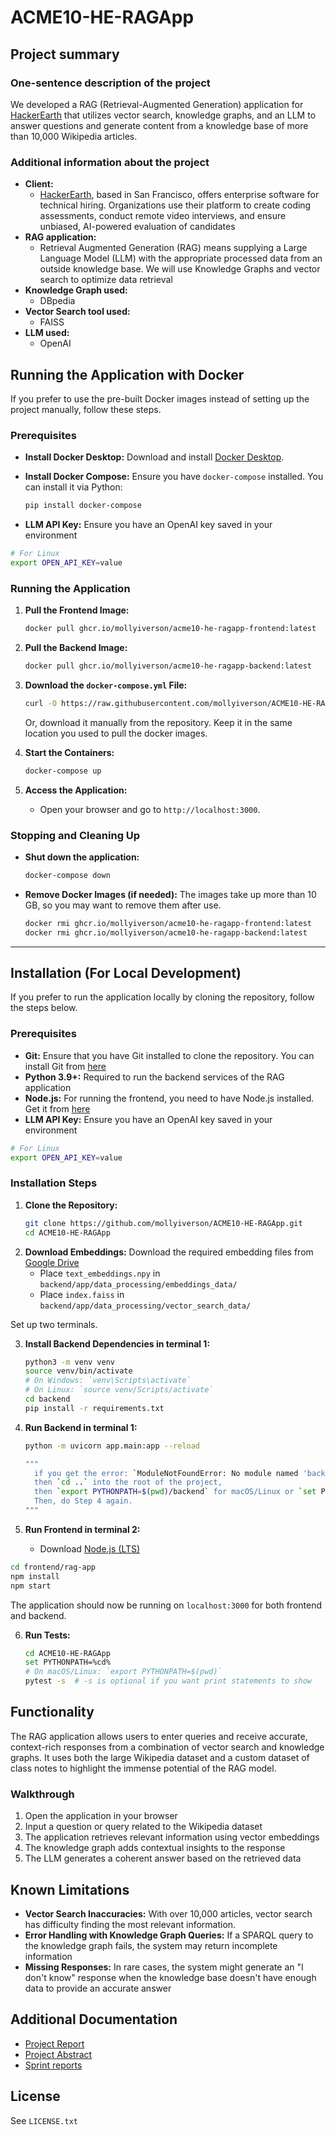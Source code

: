 # ACME10-HE-RAGApp

## Project summary

### One-sentence description of the project

We developed a RAG (Retrieval-Augmented Generation) application for [HackerEarth](https://www.hackerearth.com/) that utilizes vector search, knowledge graphs, and an LLM to answer questions and generate content from a knowledge base of more than 10,000 Wikipedia articles.

### Additional information about the project

- **Client:**
  - [HackerEarth](https://www.hackerearth.com/), based in San Francisco, offers enterprise software for technical hiring. Organizations use their platform to create coding assessments, conduct remote video interviews, and ensure unbiased, AI-powered evaluation of candidates
- **RAG application:**
  - Retrieval Augmented Generation (RAG) means supplying a Large Language Model (LLM) with the appropriate processed data from an outside knowledge base. We will use Knowledge Graphs and vector search to optimize data retrieval
- **Knowledge Graph used:**
  - DBpedia
- **Vector Search tool used:**
  - FAISS
- **LLM used:**
  - OpenAI

## Running the Application with Docker

If you prefer to use the pre-built Docker images instead of setting up the project manually, follow these steps.

### Prerequisites

- **Install Docker Desktop:** Download and install [Docker Desktop](https://www.docker.com/products/docker-desktop/).
- **Install Docker Compose:** Ensure you have `docker-compose` installed. You can install it via Python:

  ```bash
  pip install docker-compose
  ```

- **LLM API Key:** Ensure you have an OpenAI key saved in your environment

```bash
# For Linux
export OPEN_API_KEY=value
```

### Running the Application

1. **Pull the Frontend Image:**

   ```bash
   docker pull ghcr.io/mollyiverson/acme10-he-ragapp-frontend:latest
   ```

2. **Pull the Backend Image:**

   ```bash
   docker pull ghcr.io/mollyiverson/acme10-he-ragapp-backend:latest
   ```

3. **Download the `docker-compose.yml` File:**

   ```bash
   curl -O https://raw.githubusercontent.com/mollyiverson/ACME10-HE-RAGApp/main/docker-compose.yml
   ```

   Or, download it manually from the repository. Keep it in the same location you used to pull the docker images.

4. **Start the Containers:**

   ```bash
   docker-compose up
   ```

5. **Access the Application:**
   - Open your browser and go to `http://localhost:3000`.

### Stopping and Cleaning Up

- **Shut down the application:**

  ```bash
  docker-compose down
  ```

- **Remove Docker Images (if needed):**
  The images take up more than 10 GB, so you may want to remove them after use.
  ```bash
  docker rmi ghcr.io/mollyiverson/acme10-he-ragapp-frontend:latest
  docker rmi ghcr.io/mollyiverson/acme10-he-ragapp-backend:latest
  ```

---

## Installation (For Local Development)

If you prefer to run the application locally by cloning the repository, follow the steps below.

### Prerequisites

- **Git:** Ensure that you have Git installed to clone the repository. You can install Git from [here](https://git-scm.com/book/en/v2/Getting-Started-Installing-Git)
- **Python 3.9+:** Required to run the backend services of the RAG application
- **Node.js:** For running the frontend, you need to have Node.js installed. Get it from [here](https://nodejs.org/en/)
- **LLM API Key:** Ensure you have an OpenAI key saved in your environment

```bash
# For Linux
export OPEN_API_KEY=value
```

### Installation Steps

1. **Clone the Repository:**
   ```bash
   git clone https://github.com/mollyiverson/ACME10-HE-RAGApp.git
   cd ACME10-HE-RAGApp
   ```
2. **Download Embeddings:** Download the required embedding files from [Google Drive](https://drive.google.com/drive/folders/1_WwirXnxWoHHrr58b_Id6c0k-s_v711N)
    - Place `text_embeddings.npy` in `backend/app/data_processing/embeddings_data/`
    - Place `index.faiss` in `backend/app/data_processing/vector_search_data/`

Set up two terminals.

3. **Install Backend Dependencies in terminal 1:**

   ```bash
   python3 -m venv venv
   source venv/bin/activate
   # On Windows: `venv\Scripts\activate`
   # On Linux: `source venv/Scripts/activate`
   cd backend
   pip install -r requirements.txt
   ```

4. **Run Backend in terminal 1:**

   ```bash
   python -m uvicorn app.main:app --reload

   """
     if you get the error: `ModuleNotFoundError: No module named 'backend'`,
     then `cd ..` into the root of the project,
     then `export PYTHONPATH=$(pwd)/backend` for macOS/Linux or `set PYTHONPATH=%cd%` for Windows.
     Then, do Step 4 again.
   """
   ```

5. **Run Frontend in terminal 2:**

    - Download [Node.js (LTS)](https://nodejs.org/en)
  ```bash
  cd frontend/rag-app
  npm install
  npm start
  ```

The application should now be running on `localhost:3000` for both frontend and backend.

6. **Run Tests:**
   ```bash
   cd ACME10-HE-RAGApp
   set PYTHONPATH=%cd%
   # On macOS/Linux: `export PYTHONPATH=$(pwd)`
   pytest -s  # -s is optional if you want print statements to show
   ```

## Functionality

The RAG application allows users to enter queries and receive accurate, context-rich responses from a combination of vector search and knowledge graphs. It uses both the large Wikipedia dataset and a custom dataset of class notes to highlight the immense potential of the RAG model.

### Walkthrough

1. Open the application in your browser
2. Input a question or query related to the Wikipedia dataset
3. The application retrieves relevant information using vector embeddings
4. The knowledge graph adds contextual insights to the response
5. The LLM generates a coherent answer based on the retrieved data

## Known Limitations

- **Vector Search Inaccuracies:** With over 10,000 articles, vector search has difficulty finding the most relevant information.
- **Error Handling with Knowledge Graph Queries:** If a SPARQL query to the knowledge graph fails, the system may return incomplete information
- **Missing Responses:** In rare cases, the system might generate an "I don't know" response when the knowledge base doesn't have enough data to provide an accurate answer

## Additional Documentation

- [Project Report](docs/project-report/RAGApp-FinalReport.pdf)
- [Project Abstract](docs/project-report/Project-Abstract.pdf)
- [Sprint reports](docs/sprint-reports/)

## License

See `LICENSE.txt`
